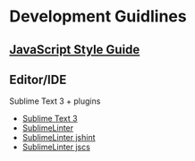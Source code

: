 
Development Guidlines
=====================

## [JavaScript Style Guide](https://github.com/airbnb/javascript)

## Editor/IDE

Sublime Text 3 + plugins

* [Sublime Text 3](http://www.sublimetext.com/3)
* [SublimeLinter](https://github.com/SublimeLinter/SublimeLinter3)
* [SublimeLinter jshint](https://github.com/SublimeLinter/SublimeLinter-jshint)
* [SublimeLinter jscs](https://github.com/SublimeLinter/SublimeLinter-jscs)
